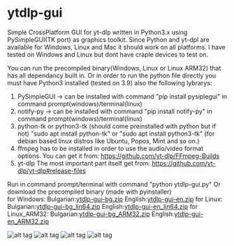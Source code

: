 # ytdlp-gui
Simple CrossPlatform GUI for yt-dlp written in Python3.x using PySimpleGUI(TK port) as graphics toolkit.
Since Python and yt-dpl are available for Windows, Linux and Mac it should work on all platforms.
I have tested on Windows and Linux but dont have craple devices to test on.

You can run the precompiled binary(Windows, Linux or Linux ARM32) that has all dependancy built in.
Or in order to run the python file directly you must have Python3 installed (tested on 3.9) also the following lybrarys:
1) PySimpleGUI -> can be installed with command "pip install pysiplegui" in command prompt(windows)/terminal(linux)
2) notify-py -> can be installed with command "pip install notify-py" in command prompt(windows)/terminal(linux)
3) python-tk or python3-tk (should come preinstalled with python but if not) "sudo apt install python-tk" or "sudo apt install python3-tk" (for debian based linux distros like Ubuntu, Popos, Mint and so on.)
4) ffmpeg has to be installed in order to use the audio/video format options. You can get it from: https://github.com/yt-dlp/FFmpeg-Builds
5) yt-dlp The most important part itself get from: https://github.com/yt-dlp/yt-dlp#release-files

Run in command prompt/terminal with command "python ytdlp-gui.py"
Or download the precompiled binary (made with pyinstaller)  
  for Windows: Bulgarian:[ytdlp-gui-bg.zip](https://github.com/JmanJulian/ytdlp-gui/files/8893199/ytdlp-gui-bg.zip)
English:[ytdlp-gui-en.zip](https://github.com/JmanJulian/ytdlp-gui/files/8893203/ytdlp-gui-en.zip)
  for Linux: Bulgarian:[ytdlp-gui-bg_lin64.zip](https://github.com/JmanJulian/ytdlp-gui/files/8893304/ytdlp-gui-bg.zip)
English:[ytdlp-gui-en_lin64.zip](https://github.com/JmanJulian/ytdlp-gui/files/8893310/ytdlp-gui-en.zip)
  for Linux_ARM32: Bulgarian:[ytdlp-gui-bg_ARM32.zip](https://github.com/JmanJulian/ytdlp-gui/files/8888948/ytdlp-gui-bg_ARM32.zip)
English:[ytdlp-gui-en_ARM32.zip](https://github.com/JmanJulian/ytdlp-gui/files/8888949/ytdlp-gui-en_ARM32.zip)

![alt tag](https://github.com/JmanJulian/ytdlp-gui/blob/main/img/Screenshot/win10-12.png)
![alt tag](https://github.com/JmanJulian/ytdlp-gui/blob/main/img/Screenshot/Win7-12.png)
![alt tag](https://github.com/JmanJulian/ytdlp-gui/blob/main/img/Screenshot/ubuntu_mate_22.04-1.PNG)
![alt tag](https://github.com/JmanJulian/ytdlp-gui/blob/main/img/Screenshot/rpi4-12.png)

